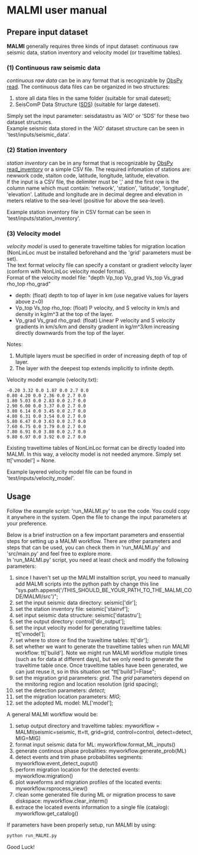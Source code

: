 # MALMI user manual

## Prepare input dataset

**MALMI** generally requires three kinds of input dataset: continuous raw seismic data, station inventory and velocity model (or traveltime tables).  
### (1) Continuous raw seismic data 
*continuous raw data* can be in any format that is recognizable by [ObsPy read](https://docs.obspy.org/packages/autogen/obspy.core.stream.read.html). The continuous data files can be organized in two structures: 
1. store all data files in the same folder (suitable for small dateset); 
2. SeisComP Data Structure ([SDS](https://www.seiscomp.de/doc/base/concepts/waveformarchives.html)) (suitable for large dateset).  

Simply set the input parameter: seisdatastru as 'AIO' or 'SDS' for these two dataset structures.  
Example seismic data stored in the 'AIO' dataset structure can be seen in 'test/inputs/seismic_data'.

### (2) Station inventory 
*station inventory* can be in any format that is recognizable by [ObsPy read_inventory](https://docs.obspy.org/packages/autogen/obspy.core.inventory.inventory.read_inventory.html) or a simple CSV file. The required infomation of stations are: newwork code, staiton code, latitude, longitude, latitude, elevation.  
If the input is a CSV file, the delimiter must be ',' and the first row is the column name which must contain: 'network', 'station', 'latitude', 'longitude', 'elevation'. Latitude and longitude are in decimal degree and elevation in meters relative to the sea-level (positive for above the sea-level). 

Example station inventory file in CSV format can be seen in 'test/inputs/station_inventory'.

### (3) Velocity model 
*velocity model* is used to generate traveltime tables for migration location (NonLinLoc must be installed beforehand and the 'grid' parameters must be set).  
The text format velocity file can specify a constant or gradient velocity layer (conform with NonLinLoc velocity model format).  
Format of the velocity model file: "depth Vp_top Vp_grad Vs_top Vs_grad rho_top rho_grad"  
- depth: (float) depth to top of layer in km (use negative values for layers above z=0)  
- Vp_top Vs_top rho_top: (float) P velocity, and S velocity in km/s and density in kg/m^3 at the top of the layer.  
- Vp_grad Vs_grad rho_grad: (float) Linear P velocity and S velocity gradients in km/s/km and density gradient in kg/m^3/km increasing directly downwards from the top of the layer.  

Notes:
1. Multiple layers must be specified in order of increasing depth of top of layer.
2. The layer with the deepest top extends implicitly to infinite depth.

Velocity model example (velocity.txt):
```
-0.20 3.32 0.0 1.87 0.0 2.7 0.0
0.80 4.20 0.0 2.36 0.0 2.7 0.0
1.80 5.03 0.0 2.83 0.0 2.7 0.0
2.90 6.00 0.0 3.37 0.0 2.7 0.0
3.80 6.14 0.0 3.45 0.0 2.7 0.0
4.80 6.31 0.0 3.54 0.0 2.7 0.0
5.80 6.47 0.0 3.63 0.0 2.7 0.0
7.60 6.75 0.0 3.79 0.0 2.7 0.0
7.80 6.91 0.0 3.88 0.0 2.7 0.0
9.80 6.97 0.0 3.92 0.0 2.7 0.0
```

Existing traveltime tables of NonLinLoc format can be directly loaded into MALMI. In this way, a velocity model is not needed anymore. Simply set tt['vmodel'] = None.

Example layered velocity model file can be found in 'test/inputs/velocity_model'.

## Usage 
Follow the example script: 'run_MALMI.py' to use the code. You could copy it anywhere in the system. Open the file to change the input parameters at your preference. 

Below is a brief instruction on a few important parameters and enssential steps for setting up a MALMI workflow. There are other parameters and steps that can be used, you can check them in 'run_MALMI.py' and 'src/main.py' and feel free to explore more.  
In 'run_MALMI.py' script, you need at least check and modify the following parameters:  
1. since I haven't set up the MALMI installtion script, you need to manually add MALMI scripts into the python path by change this line "sys.path.append('/THIS_SHOULD_BE_YOUR_PATH_TO_THE_MALMI_CODE/MALMI/src')";  
2. set the input seismic data directory: seismic['dir'];  
3. set the station inventory file: seismic['stainvf'];  
4. set input seismic data structure: seismic['datastru'];  
5. set the output directory: control['dir_output'];  
6. set the input velocity model for generating traveltime tables: tt['vmodel'];   
7. set where to store or find the traveltime tables: tt['dir'];  
8. set whether we want to generate the traveltime tables when run MALMI workflow: tt['build']. Note we might run MALMI workflow mutiple times (such as for data at different days), but we only need to generate the traveltime table once. Once traveltime tables have been generated, we can just reuse it, so in this situation set "tt['build']=Flase";  
9. set the migration grid parameters: *grid*. The *grid* parameters depend on the mnitoring region and location resolution (grid spacing);  
10. set the detection parameters: *detect*;  
11. set the migration location parameters: *MIG*;  
12. set the adopted ML model: ML['model'];  

A general MALMI workflow would be:
1. setup output directory and traveltime tables: myworkflow = MALMI(seismic=seismic, tt=tt, grid=grid, control=control, detect=detect, MIG=MIG)  
2. format input seismic data for ML: myworkflow.format_ML_inputs()  
3. generate continous phase probalities: myworkflow.generate_prob(ML)  
4. detect events and trim phase probabilites segments: myworkflow.event_detect_ouput()  
5. perform migration location for the detected events: myworkflow.migration()  
6. plot waveforms and migration profiles of the located events: myworkflow.rsprocess_view()  
7. clean some generated file during ML or migration process to save diskspace: myworkflow.clear_interm()    
8. extrace the located events information to a single file (catalog): myworkflow.get_catalog()

If parameters have been properly setup, run MALMI by using:
```bash
python run_MALMI.py
```
Good Luck!
